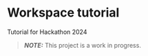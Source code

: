 # Workspace tutorial
Tutorial for Hackathon 2024

> **_NOTE:_**  This project is a work in progress.

